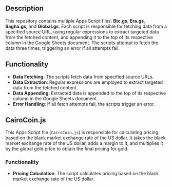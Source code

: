 
## Description

This repository contains multiple Apps Script files: **Btc.gs**, **Era.gs**, **Sagha.gs**, and **Global.gs**. Each script is responsible for fetching data from a specified source URL, using regular expressions to extract targeted data from the fetched content, and appending it to the top of its respective column in the Google Sheets document. The scripts attempt to fetch the data three times, triggering an error if all attempts fail.

## Functionality

-   **Data Fetching**: The scripts fetch data from specified source URLs.
-   **Data Extraction**: Regular expressions are employed to extract targeted data from the fetched content.
-   **Data Appending**: Extracted data is appended to the top of its respective column in the Google Sheets document.
-   **Error Handling**: If all fetch attempts fail, the scripts trigger an error.

## CairoCoin.js

This Apps Script file (`CairoCoin.js`) is responsible for calculating pricing based on the black market exchange rate of the US dollar. It takes the black market exchange rate of the US dollar, adds a margin to it, and multiplies it by the global gold price to obtain the final pricing for gold.

### Functionality

-   **Pricing Calculation**: The script calculates pricing based on the black market exchange rate of the US dollar.

